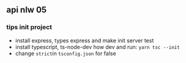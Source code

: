## api nlw 05

### tips init project

- install express, types express and make init server test
- install typescript, ts-node-dev how dev and run: `yarn tsc --init`
- change `strict`in `tsconfig.json` for false
